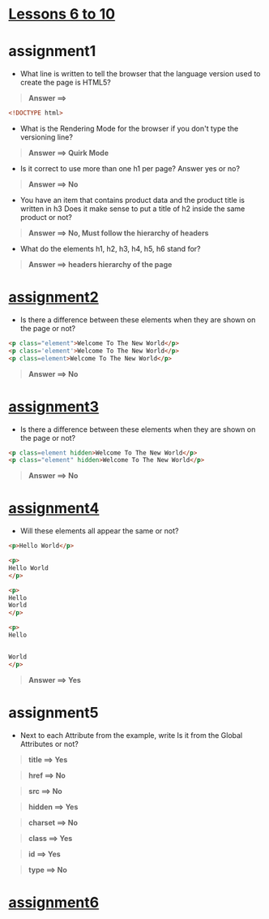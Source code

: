 # [Lessons 6 to 10](https://elzero.org/html-assignments-lesson-from-6-to-10/)

# assignment1

* What line is written to tell the browser that the language version used to create the page is HTML5?

>**Answer ==>**
```html 
<!DOCTYPE html>
```

* What is the Rendering Mode for the browser if you don't type the versioning line?

>**Answer ==> Quirk Mode**

* Is it correct to use more than one h1 per page? Answer yes or no?

>**Answer ==> No**

* You have an item that contains product data and the product title is written in h3 Does it make sense to put a title of h2 inside the same product or not?

>**Answer ==> No, Must follow the hierarchy of headers**

* What do the elements h1, h2, h3, h4, h5, h6 stand for?

> **Answer ==> headers hierarchy of the page**

# [assignment2](./assignment2.html)

* Is there a difference between these elements when they are shown on the page or not?

```html
<p class="element">Welcome To The New World</p>
<p class='element'>Welcome To The New World</p>
<p class=element>Welcome To The New World</p>
```

> **Answer ==> No**

# [assignment3](./assignment3.html)

* Is there a difference between these elements when they are shown on the page or not?

```html
<p class=element hidden>Welcome To The New World</p>
<p class="element" hidden>Welcome To The New World</p>
```

> **Answer ==> No**

# [assignment4](./assignment4.html)

* Will these elements all appear the same or not?

```html
<p>Hello World</p>

<p>
Hello World
</p>

<p>
Hello
World
</p>

<p>
Hello


World
</p>
```

> **Answer ==> Yes**
# assignment5

* Next to each Attribute from the example, write Is it from the Global Attributes or not?

> **title ==> Yes** 

> **href ==> No**

> **src ==> No**

> **hidden ==> Yes**

> **charset ==> No**
 
> **class ==> Yes**

> **id ==> Yes**

> **type ==> No**

# [assignment6](./assignment6.html)